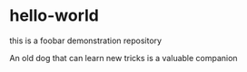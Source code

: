 # hello-world
this is a foobar demonstration repository

An old dog that can learn new tricks is a valuable companion
